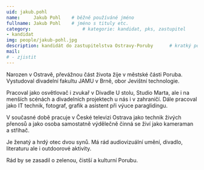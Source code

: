 ```yaml
---
uid: jakub.pohl
name:     Jakub Pohl  	# běžně používáné jméno
fullname: Jakub Pohl  	# jméno s tituly etc.
category:                 	# kategorie: kandidat, pks, zastupitel
- kandidat 
img: people/jakub-pohl.jpg
description: kandidát do zastupitelstva Ostravy-Poruby   	# kratký popis, max 160 znaků
mail:
# - zjistit
---
```


Narozen v Ostravě, převážnou část života žije v městské části Poruba. Vystudoval divadelní fakultu JAMU v Brně, obor Jevištní technologie.

Pracoval jako osvětlovač i zvukař v Divadle U stolu, Studio Marta, ale i na menších scénách a divadelních projektech u nás i v zahraničí. Dále pracoval jako IT technik, fotograf, grafik a asistent při výuce paraglidingu.

V současné době pracuje v České televizi Ostrava jako technik živých přenosů a jako osoba samostatně výdělečně činná se živí jako kameraman a střihač. 

Je ženatý a hrdý otec dvou synů. Má rád audiovizuální umění, divadlo, literaturu ale i outdoorové aktivity.

Rád by se zasadil o zelenou, čistší a kulturní Porubu.
